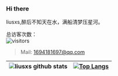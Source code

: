 ### Hi there 

<!--
**deng-rui/deng-rui** is a  _special_  repository because its `README.md` (this file) appears on your GitHub profile.

Here are some ideas to get you started:

-  I’m currently working on ...
-  I’m currently learning ...
-  I’m looking to collaborate on ...
-  I’m looking for help with ...
-  Ask me about ...
-  How to reach me: ...
-  Pronouns: ...
-  Fun fact: ...
-->
liusxs,醉后不知天在水，满船清梦压星河。


总访客次数：  
![visitors](https://visitor-badge.glitch.me/badge?page_id=liusxs.liusxs)

> Mail: 1694181697@qq.com

|![liusxs github stats](https://github-readme-stats.vercel.app/api/?username=liusxs&show_icons=true&title_color=fff&icon_color=ffff00&text_color=00ffff&bg_color=000)|[![Top Langs](https://github-readme-stats.vercel.app/api/top-langs/?username=liusxs&hide=java&layout=compact&show_icons=true&title_color=fff&icon_color=ffff00&text_color=00ffff&bg_color=000)](https://github.com/anuraghazra/github-readme-stats)
|-|-
